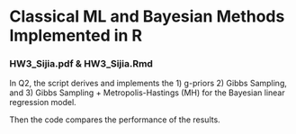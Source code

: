# Classical ML and Bayesian Methods Implemented in R

### HW3_Sijia.pdf & HW3_Sijia.Rmd

In Q2, the script derives and implements the 1) g-priors 2) Gibbs Sampling, and 3) Gibbs Sampling + Metropolis-Hastings (MH) for the Bayesian linear regression model.

Then the code compares the performance of the results.



